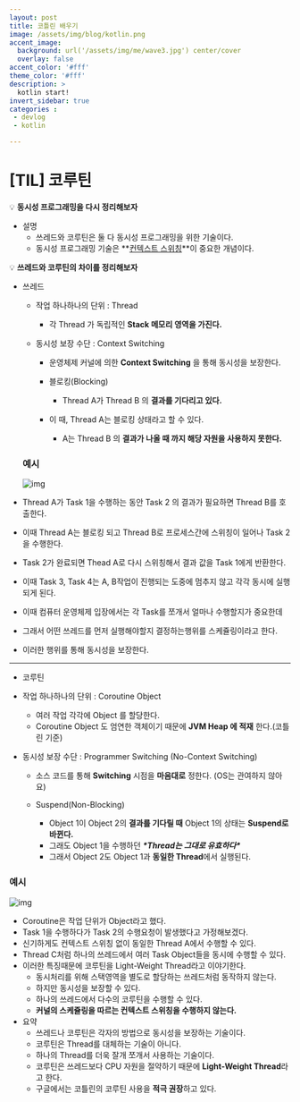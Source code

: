 ```yaml
---
layout: post
title: 코틀린 배우기
image: /assets/img/blog/kotlin.png
accent_image: 
  background: url('/assets/img/me/wave3.jpg') center/cover
  overlay: false
accent_color: '#fff'
theme_color: '#fff'
description: >
  kotlin start!
invert_sidebar: true
categories :
 - devlog	
 - kotlin

---
```


# [TIL] 코루틴

💡 **동시성 프로그래밍을 다시 정리해보자**

- 설명
  - 쓰레드와 코루틴은 둘 다 동시성 프로그래밍을 위한 기술이다.
  - 동시성 프로그래밍 기술은 **[컨텍스트 스위칭](https://ko.wikipedia.org/wiki/문맥_교환)**이 중요한 개념이다.



💡 **쓰레드와 코루틴의 차이를 정리해보자**

- 쓰레드

  - 작업 하나하나의 단위 : Thread

    - 각 Thread 가 독립적인 **Stack 메모리 영역을 가진다.**

  - 동시성 보장 수단 : Context Switching

    - 운영체제 커널에 의한 **Context Switching** 을 통해 동시성을 보장한다.

    - 블로킹(Blocking)

       - Thread A가 Thread B 의 **결과를 기다리고 있다.**
    - 이 때, Thread A는 블로킹 상태라고 할 수 있다.
      - A는 Thread B 의 **결과가 나올 때 까지 해당 자원을 사용하지 못한다.**
  
  

  ### 예시
  
  ![img](https://teamsparta.notion.site/image/https%3A%2F%2Fs3-us-west-2.amazonaws.com%2Fsecure.notion-static.com%2F443479f2-c076-46a1-9639-ce46751add5b%2FUntitled.png?table=block&id=524647b5-91ff-49b1-ac23-674b8b310614&spaceId=83c75a39-3aba-4ba4-a792-7aefe4b07895&width=1440&userId=&cache=v2)

- Thread A가 Task 1을 수행하는 동안 Task 2 의 결과가 필요하면 Thread B를 호출한다.

- 이때 Thread A는 블로킹 되고 Thread B로 프로세스간에 스위칭이 일어나 Task 2을 수행한다.

- Task 2가 완료되면 Thead A로 다시 스위칭해서 결과 값을 Task 1에게 반환한다.

- 이때 Task 3, Task 4는 A, B작업이 진행되는 도중에 멈추지 않고 각각 동시에 실행되게 된다.

- 이때 컴퓨터 운영체제 입장에서는 각 Task를 쪼개서 얼마나 수행할지가 중요한데

- 그래서 어떤 쓰레드를 먼저 실행해야할지 결정하는행위를 스케쥴링이라고 한다.

- 이러한 행위를 통해 동시성을 보장한다.

---

* 코루틴

- 작업 하나하나의 단위 : Coroutine Object

  - 여러 작업 각각에 Object 를 할당한다.
  - Coroutine Object 도 엄연한 객체이기 때문에 **JVM Heap 에 적재** 한다.(코틀린 기준)
  
- 동시성 보장 수단 : Programmer Switching (No-Context Switching)

  - 소스 코드를 통해 **Switching** 시점을 **마음대로** 정한다. (OS는 관여하지 않아요)

  - Suspend(Non-Blocking)

     - Object 1이 Object 2의 **결과를 기다릴 때** Object 1의 상태는 **Suspend로 바뀐다.**
    - 그래도 Object 1을 수행하던 ***\*Thread는 그대로 유효하다\****
    - 그래서 Object 2도 Object 1과 **동일한 Thread**에서 실행된다.



### 예시

![img](https://teamsparta.notion.site/image/https%3A%2F%2Fs3-us-west-2.amazonaws.com%2Fsecure.notion-static.com%2Fea24a6b4-af30-4c81-8e63-828fe63f8265%2FUntitled.png?table=block&id=7f6702a7-1fda-40be-adde-17fee43cd654&spaceId=83c75a39-3aba-4ba4-a792-7aefe4b07895&width=1880&userId=&cache=v2)

- Coroutine은 작업 단위가 Object라고 했다.
- Task 1을 수행하다가 Task 2의 수행요청이 발생했다고 가정해보겠다.
- 신기하게도 컨텍스트 스위칭 없이 동일한 Thread A에서 수행할 수 있다.
- Thread C처럼 하나의 쓰레드에서 여러 Task Object들을 동시에 수행할 수 있다.
- 이러한 특징때문에 코루틴을 Light-Weight Thread라고 이야기한다.
  - 동시처리를 위해 스택영역을 별도로 할당하는 쓰레드처럼 동작하지 않는다.
  - 하지만 동시성을 보장할 수 있다.
  - 하나의 쓰레드에서 다수의 코루틴을 수행할 수 있다.
  - **커널의 스케쥴링을 따르는 컨텍스트 스위칭을 수행하지 않는다.**
- 요약
  - 쓰레드나 코루틴은 각자의 방법으로 동시성을 보장하는 기술이다.
  - 코루틴은 Thread를 대체하는 기술이 아니다.
  - 하나의 Thread를 더욱 잘개 쪼개서 사용하는 기술이다.
  - 코루틴은 쓰레드보다 CPU 자원을 절약하기 때문에 **Light-Weight Thread**라고 한다.
  - 구글에서는 코틀린의 코루틴 사용을 **적극 권장**하고 있다.